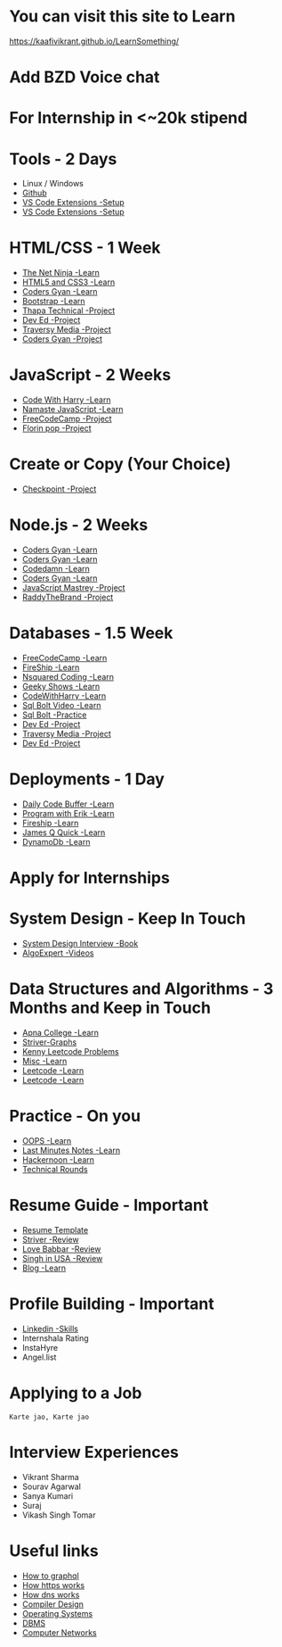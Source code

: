 # You can visit this site to Learn 

https://kaafivikrant.github.io/LearnSomething/

# Add BZD Voice chat 

# For Internship in <~20k stipend

# Tools - 2 Days

- Linux / Windows
- [Github](https://www.youtube.com/watch?v=apGV9Kg7ics)
- [VS Code Extensions -Setup](https://www.youtube.com/watch?v=aydFCQiUW44)
- [VS Code Extensions -Setup](https://www.youtube.com/watch?v=Q2HxNUOaYbM)


# HTML/CSS - 1 Week

- [The Net Ninja -Learn](https://www.youtube.com/playlist?list=PL4cUxeGkcC9ivBf_eKCPIAYXWzLlPAm6G)
- [HTML5 and CSS3 -Learn](https://www.youtube.com/watch?v=C5QFHp1oAws)
- [Coders Gyan -Learn](https://www.youtube.com/watch?v=7WE_K7NDL0s)
- [Bootstrap -Learn](https://www.youtube.com/playlist?list=PL5wfQQ0ZyOimYCKciuYCJd2N9Z7ZMLX3Q)
- [Thapa Technical -Project](https://www.youtube.com/watch?v=LO4YTml3IAQ)
- [Dev Ed -Project](https://www.youtube.com/watch?v=O7WbVj5apxU)
- [Traversy Media -Project](https://www.youtube.com/watch?v=p0bGHP-PXD4)
- [Coders Gyan -Project](https://www.youtube.com/watch?v=QYNsJYwEdEQ)


# JavaScript - 2 Weeks

- [Code With Harry -Learn](https://www.youtube.com/playlist?list=PLu0W_9lII9ajyk081To1Cbt2eI5913SsL)
- [Namaste JavaScript -Learn](https://www.youtube.com/playlist?list=PLlasXeu85E9cQ32gLCvAvr9vNaUccPVNP)
- [FreeCodeCamp -Project](https://www.youtube.com/watch?v=3PHXvlpOkf4)
- [Florin pop -Project](https://www.youtube.com/watch?v=dtKciwk_si4)

# Create or Copy (Your Choice)

- [Checkpoint -Project](https://www.youtube.com/watch?v=27JtRAI3QO8)


# Node.js - 2 Weeks

- [Coders Gyan -Learn](https://www.youtube.com/watch?v=wdBCoRMMxto)
- [Coders Gyan -Learn](https://www.youtube.com/watch?v=46Mjvdv_UUM)
- [Codedamn -Learn](https://www.youtube.com/watch?v=qG-PLm3APSs)
- [Coders Gyan -Learn](https://www.youtube.com/watch?v=iaBSiVQFJHE)
- [JavaScript Mastrey -Project](https://www.youtube.com/watch?v=l8WPWK9mS5M)
- [RaddyTheBrand -Project](https://www.youtube.com/watch?v=EkQc-8uzxIA)


# Databases - 1.5 Week

- [FreeCodeCamp -Learn](https://www.youtube.com/watch?v=HXV3zeQKqGY)
- [FireShip -Learn](https://www.youtube.com/watch?v=Cz3WcZLRaWc)
- [Nsquared Coding -Learn](https://www.youtube.com/watch?v=vrj9AohVhPA)
- [Geeky Shows -Learn](https://www.youtube.com/watch?v=AriyBKPIHkk)
- [CodeWithHarry -Learn](https://www.youtube.com/watch?v=oSIv-E60NiU)
- [Sql Bolt Video -Learn](https://www.youtube.com/watch?v=uPrC2IpUXWs)
- [Sql Bolt -Practice](https://sqlbolt.com/)
- [Dev Ed -Project](https://www.youtube.com/watch?v=vjf774RKrLc)
- [Traversy Media -Project](https://www.youtube.com/watch?v=9FQrFah9rnc)
- [Dev Ed -Project](https://www.youtube.com/watch?v=2jqok-WgelI)


# Deployments - 1 Day

- [Daily Code Buffer -Learn](https://www.youtube.com/watch?v=maNWl202vy4)
- [Program with Erik -Learn](https://www.youtube.com/watch?v=gaC-l9MAE9Q)
- [Fireship -Learn](https://www.youtube.com/watch?v=uEVmD6n8Il0)
- [James Q Quick -Learn](https://www.youtube.com/watch?v=JPQPPLQnyB4)
- [DynamoDb -Learn](https://www.youtube.com/playlist?list=PLwfbCU-sjpjEHeexfbhL0DypW80R1FksM)


# Apply for Internships


# System Design - Keep In Touch

- [System Design Interview -Book](https://1lib.in/book/6057540/a64d91)
- [AlgoExpert -Videos](https://mega.nz/folder/M34XCK6S#RJBnnSEpT5_jRk6rPBsjDw)


# Data Structures and Algorithms - 3 Months and Keep in Touch

- [Apna College -Learn](https://www.youtube.com/playlist?list=PLfqMhTWNBTe0b2nM6JHVCnAkhQRGiZMSJ)
- [Striver-Graphs](https://www.youtube.com/watch?v=YTtpfjGlH2M&list=PLgUwDviBIf0rGEWe64KWas0Nryn7SCRWw)
- [Kenny Leetcode Problems](https://www.youtube.com/playlist?list=PLujIAthk_iiO7r03Rl4pUnjFpdHjdjDwy)
- [Misc -Learn](https://mega.nz/folder/J25S2aiI#fBwHXCl7fgxKS-QQ8jZeMw)
- [Leetcode -Learn](https://leetcode.com/list/54svl78v)
- [Leetcode -Learn](https://www.youtube.com/playlist?list=PLujIAthk_iiO7r03Rl4pUnjFpdHjdjDwy)


# Practice - On you
- [OOPS -Learn](https://medium.com/@hamzzza.ahmed95/four-pillars-of-object-oriented-programming-oop-e8d7822aa219)
- [Last Minutes Notes -Learn](https://www.geeksforgeeks.org/last-minute-notes-operating-systems/)
- [Hackernoon -Learn](https://hackernoon.com/14-patterns-to-ace-any-coding-interview-question-c5bb3357f6ed)
- [Technical Rounds](https://github.com/kaafivikrant/One-day-Before-Interview/tree/master/Technical%20Rounds)


# Resume Guide - Important
- [Resume Template](https://www.overleaf.com/latex/templates/jakes-resume/syzfjbzwjncs)
- [Striver -Review](https://www.youtube.com/watch?v=7lFBBReJ22Q)
- [Love Babbar -Review](https://www.youtube.com/watch?v=EvId_K83-5M)
- [Singh in USA -Review](https://www.youtube.com/watch?v=cCWhFIVcknI)
- [Blog -Learn](https://careerlaunch.mays.tamu.edu/blog/2020/02/17/get-hired-with-an-x-y-z-resume/#:~:text=The%20X%2DY%2DZ%20format&text=Google%20touts%20the%20X%2DY%2DZ%20resume,heart%20of%20an%20applicant's%20achievements.)


# Profile Building - Important
- [Linkedin -Skills](https://github.com/Ebazhanov/linkedin-skill-assessments-quizzes)
- Internshala Rating
- InstaHyre
- Angel.list


# Applying to a Job
`Karte jao, Karte jao `


# Interview Experiences
- Vikrant Sharma
- Sourav Agarwal
- Sanya Kumari
- Suraj
- Vikash Singh Tomar

# Useful links
- [How to graphql](https://www.howtographql.com/)
- [How https works](https://howhttps.works/)
- [How dns works](https://howdns.works/)
- [Compiler Design](https://www.geeksforgeeks.org/last-minute-notes-compiler-design-gq/)
- [Operating Systems](https://www.geeksforgeeks.org/operating-systems-set-1/?ref=lbp)
- [DBMS](https://www.geeksforgeeks.org/database-management-system-set-1/?ref=lbp)
- [Computer Networks](https://www.geeksforgeeks.org/computer-networks-set-1/)
